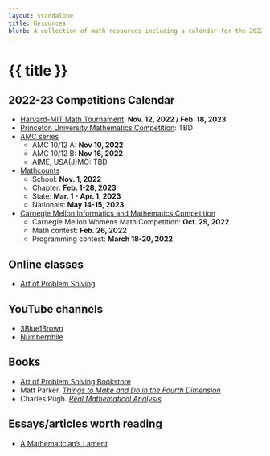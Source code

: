 ```yaml
---
layout: standalone
title: Resources
blurb: A collection of math resources including a calendar for the 2022-23 school year, online classes, and books.
---
```


# {{ title }}

## 2022-23 Competitions Calendar

- [Harvard-MIT Math Tournament](https://www.hmmt.org/): **Nov. 12, 2022 / Feb. 18, 2023**
- [Princeton University Mathematics Competition](https://jason-shi-f9dm.squarespace.com/): TBD
- [AMC series](https://www.maa.org/math-competitions/about-amc/events-calendar)
  - AMC 10/12 A: **Nov 10, 2022**
  - AMC 10/12 B: **Nov 16, 2022**
  - AIME, USA(J)MO: TBD
- [Mathcounts](https://www.mathcounts.org/programs/critical-dates)
  - School: **Nov. 1, 2022**
  - Chapter: **Feb. 1-28, 2023**
  - State: **Mar. 1 - Apr. 1, 2023**
  - Nationals: **May 14-15, 2023**
- [Carnegie Mellon Informatics and Mathematics Competition](https://cmimconline.org/)
  - Carnegie Mellon Womens Math Competition: **Oct. 29, 2022**
  - Math contest: **Feb. 26, 2022**
  - Programming contest: **March 18-20, 2022**

## Online classes

- [Art of Problem Solving](https://artofproblemsolving.com/)

## YouTube channels

- [3Blue1Brown](https://www.youtube.com/channel/UCYO_jab_esuFRV4b17AJtAw)
- [Numberphile](https://www.youtube.com/channel/UCoxcjq-8xIDTYp3uz647V5A)

## Books

- [Art of Problem Solving Bookstore](https://artofproblemsolving.com/store)
- Matt Parker. _[Things to Make and Do in the Fourth Dimension](https://www.goodreads.com/book/show/23008136-things-to-make-and-do-in-the-fourth-dimension)_
- Charles Pugh. _[Real Mathematical Analysis](https://smartmanmaths.files.wordpress.com/2017/11/real-mathematical-analysis.pdf)_

## Essays/articles worth reading

- [A Mathematician’s Lament](https://www.maa.org/external_archive/devlin/LockhartsLament.pdf)
